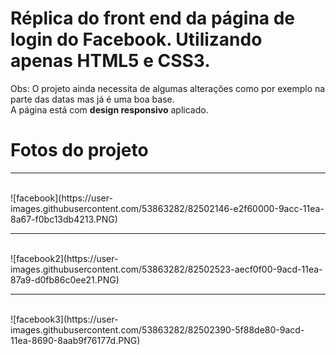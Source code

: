 # Réplica do front end da página de login do Facebook. Utilizando apenas HTML5 e CSS3.<br/>
Obs: O projeto ainda necessita de algumas alterações como por exemplo na parte das datas mas já é uma boa base. <br/>
A página está com <strong>design responsivo</strong> aplicado.<br/>

# Fotos do projeto<br/>
<hr><br/>
![facebook](https://user-images.githubusercontent.com/53863282/82502146-e2f60000-9acc-11ea-8a67-f0bc13db4213.PNG)<br/>
<hr><br/>
![facebook2](https://user-images.githubusercontent.com/53863282/82502523-aecf0f00-9acd-11ea-87a9-d0fb86c0ee21.PNG)<br/>
<hr><br/>
![facebook3](https://user-images.githubusercontent.com/53863282/82502390-5f88de80-9acd-11ea-8690-8aab9f76177d.PNG)
